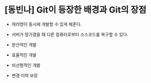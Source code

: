 # [동빈나] Git이 등장한 배경과 Git의 장점 

- 여러명이 동시에 개발할 수 있게 해준다.

- 서버가 망가졌을 때 다른 컴퓨터로부터 소스코드를 복구할 수 있다.
- 분산적인 개발
- 효율적인 개발
- 비선형적인 개발
- 변경 이력 보장